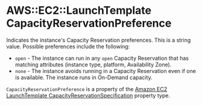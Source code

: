 # AWS::EC2::LaunchTemplate CapacityReservationPreference<a name="aws-properties-ec2-launchtemplate-capacityreservationpreference"></a>

Indicates the instance's Capacity Reservation preferences\. This is a string value\. Possible preferences include the following:
+  `open` \- The instance can run in any `open` Capacity Reservation that has matching attributes \(instance type, platform, Availability Zone\)\.
+  `none` \- The instance avoids running in a Capacity Reservation even if one is available\. The instance runs in On\-Demand capacity\.

`CapacityReservationPreference` is a property of the [Amazon EC2 LaunchTemplate CapacityReservationSpecification](https://docs.aws.amazon.com/AWSCloudFormation/latest/UserGuide/aws-properties-ec2-launchtemplate-launchtemplatedata-capacityreservationspecification.html) property type\.